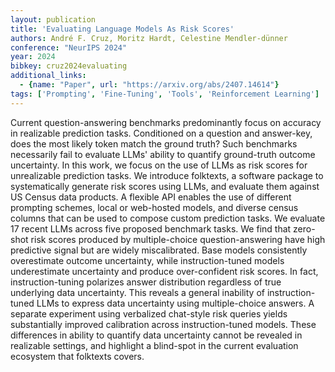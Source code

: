 ```yaml
---
layout: publication
title: 'Evaluating Language Models As Risk Scores'
authors: André F. Cruz, Moritz Hardt, Celestine Mendler-dünner
conference: "NeurIPS 2024"
year: 2024
bibkey: cruz2024evaluating
additional_links:
  - {name: "Paper", url: "https://arxiv.org/abs/2407.14614"}
tags: ['Prompting', 'Fine-Tuning', 'Tools', 'Reinforcement Learning']
---
```

Current question-answering benchmarks predominantly focus on accuracy in
realizable prediction tasks. Conditioned on a question and answer-key, does the
most likely token match the ground truth? Such benchmarks necessarily fail to
evaluate LLMs' ability to quantify ground-truth outcome uncertainty. In this
work, we focus on the use of LLMs as risk scores for unrealizable prediction
tasks. We introduce folktexts, a software package to systematically generate
risk scores using LLMs, and evaluate them against US Census data products. A
flexible API enables the use of different prompting schemes, local or
web-hosted models, and diverse census columns that can be used to compose
custom prediction tasks. We evaluate 17 recent LLMs across five proposed
benchmark tasks. We find that zero-shot risk scores produced by multiple-choice
question-answering have high predictive signal but are widely miscalibrated.
Base models consistently overestimate outcome uncertainty, while
instruction-tuned models underestimate uncertainty and produce over-confident
risk scores. In fact, instruction-tuning polarizes answer distribution
regardless of true underlying data uncertainty. This reveals a general
inability of instruction-tuned LLMs to express data uncertainty using
multiple-choice answers. A separate experiment using verbalized chat-style risk
queries yields substantially improved calibration across instruction-tuned
models. These differences in ability to quantify data uncertainty cannot be
revealed in realizable settings, and highlight a blind-spot in the current
evaluation ecosystem that folktexts covers.

